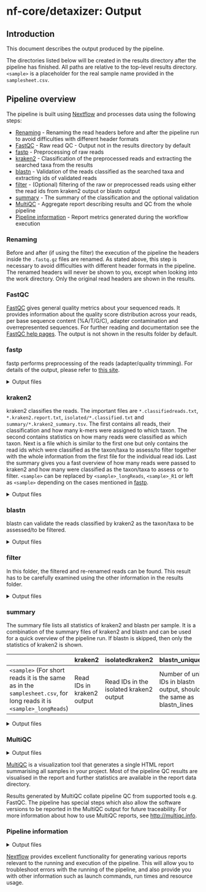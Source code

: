 # nf-core/detaxizer: Output

## Introduction

This document describes the output produced by the pipeline.

The directories listed below will be created in the results directory after the pipeline has finished. All paths are relative to the top-level results directory. `<sample>` is a placeholder for the real sample name provided in the `samplesheet.csv`.

## Pipeline overview

The pipeline is built using [Nextflow](https://www.nextflow.io/) and processes data using the following steps:

- [Renaming](#renaming) - Renaming the read headers before and after the pipeline run to avoid difficulties with different header formats
- [FastQC](#fastqc) - Raw read QC - Output not in the results directory by default
- [fastp](#fastp) - Preprocessing of raw reads
- [kraken2](#kraken2) - Classification of the preprocessed reads and extracting the searched taxa from the results
- [blastn](#blastn) - Validation of the reads classified as the searched taxa and extracting ids of validated reads
- [filter](#filter) - (Optional) filtering of the raw or preprocessed reads using either the read ids from kraken2 output or blastn output
- [summary](#summary) - The summary of the classification and the optional validation
- [MultiQC](#multiqc) - Aggregate report describing results and QC from the whole pipeline
- [Pipeline information](#pipeline-information) - Report metrics generated during the workflow execution

### Renaming

Before and after (if using the filter) the execution of the pipeline the headers inside the `.fastq.gz` files are renamed. As stated above, this step is necessary to avoid difficulties with different header formats in the pipeline. The renamed headers will never be shown to you, except when looking into the work directory. Only the original read headers are shown in the results.

### FastQC

[FastQC](http://www.bioinformatics.babraham.ac.uk/projects/fastqc/) gives general quality metrics about your sequenced reads. It provides information about the quality score distribution across your reads, per base sequence content (%A/T/G/C), adapter contamination and overrepresented sequences. For further reading and documentation see the [FastQC help pages](http://www.bioinformatics.babraham.ac.uk/projects/fastqc/Help/). The output is not shown in the results folder by default.

### fastp

fastp performs preprocessing of the reads (adapter/quality trimming). For details of the output, please refer to [this site](https://nf-co.re/modules/fastp).

<details markdown="1">
<summary>Output files</summary>

- `fastp/`: Contains the output from the preprocessing step.
  - `<sample>_longReads/`: If long reads are present in your `samplesheet.csv` this folder is generated containing the fastp-report.
    - `<sample>_longReads.fastp.html`: The report on the preprocessing step.
    - `<sample>_longReads.fastp.json`: The data on the preprocessing step in `.json`-format.
  - `<sample>_R1/`: If single-end short reads are present in your `samplesheet.csv` this folder is generated.
    - same pattern as in `<sample>_longReads/` with the prefix `<sample>_R1.fastp.*`.
  - `<sample>/`: For paired-end short reads in your `samplesheet.csv` this folder is generated.
    - same pattern as in `<sample>_longReads/` with the prefix `<sample>.fastp.*`.

</details>

### kraken2

kraken2 classifies the reads. The important files are `*.classifiedreads.txt`, `*.kraken2.report.txt`, `isolated/*.classified.txt` and `summary/*.kraken2_summary.tsv`. The first contains all reads, their classification and how many k-mers were assigned to which taxon. The second contains statistics on how many reads were classified as which taxon. Next is a file which is similar to the first one but only contains the read ids which were classified as the taxon/taxa to assess/to filter together with the whole information from the first file for the individual read ids. Last the summary gives you a fast overview of how many reads were passed to kraken2 and how many were classified as the taxon/taxa to assess or to filter. `<sample>` can be replaced by `<sample>_longReads`, `<sample>_R1` or left as `<sample>` depending on the cases mentioned in [fastp](#fastp).

<details markdown="1">
<summary>Output files</summary>

- `kraken2/`: Contains the output from the classification step.
  - `isolated/`: Contains the isolated lines and ids for the taxon/taxa mentioned in the `tax2filter` parameter.
    - `<sample>.classified.txt`: The whole kraken2 output for the taxon/taxa mentioned in the `tax2filter` parameter.
    - `<sample>.ids.txt`: The ids from the whole kraken2 output assigned to the taxon/taxa mentioned in the `tax2filter` parameter.
  - `summary/`: Summary of the kraken2 process.
    - `<sample>.kraken2_summary.tsv`: Contains two three columns, column 1 is the sample name, column 2 the amount of lines in the untouched kraken2 output and column 3 the amount of lines in the isolated output.
  - `taxonomy/`: Contains the list of taxa to filter/to assess for.
    - `taxa_to_filter.txt`: Contains the taxon ids of all taxa to assess the data for or to filter out.
  - `<sample>.classifiedreads.txt`: The whole kraken2 output for all reads.
  - `<sample>.kraken2.report.txt`: Statistics on how many reads where assigned to which taxon/taxonomic group.

</details>

### blastn

blastn can validate the reads classified by kraken2 as the taxon/taxa to be assessed/to be filtered.

<details markdown="1">
<summary>Output files</summary>

- `blast/`
  - `filteredIdentCov/`: The read ids and statistics of the reads which were validated by blastn to be the taxon/taxa to assess/to filter.
    - `<sample>_R1.identcov.txt`: File is present for single-end and paired-end short reads.
    - `<sample>_R2.identcov.txt`: File is present for paired-end short reads.
    - `<sample>_longReads.identcov.txt`: File is present for long reads.
  - `summary/`: Short overview of the amount of reads which were validated by blastn.
    - `<sample>.blastn_summary.tsv`: `<sample>` can be one of two options for this file. Either stay as `<sample>` or be `<sample>_longReads` for long reads.

</details>

### filter

In this folder, the filtered and re-renamed reads can be found. This result has to be carefully examined using the other information in the results folder.

<details markdown="1">
<summary>Output files</summary>

- `filter/`: Folder containing the filtered and re-renamed reads.
  - `<sample>_filtered.fastq.gz`: The filtered reads, `<sample>` can stay as `<sample>` for single-end short reads, take the pattern `<sample>_{R1,R2}` for paired-end reads and `<sample>_longReads` for long reads.

</details>

### summary

The summary file lists all statistics of kraken2 and blastn per sample. It is a combination of the summary files of kraken2 and blastn and can be used for a quick overview of the pipeline run. If blastn is skipped, then only the statistics of kraken2 is shown.

|             | kraken2                    | isolatedkraken2                         | blastn_unique_ids                                                         | blastn_lines                         | filteredblastn_unique_ids                                                                                                    | filteredblastn_lines                                                               |
| ----------- | -------------------------- | --------------------------------------- | ------------------------------------------------------------------------- | ------------------------------------ | ---------------------------------------------------------------------------------------------------------------------------- | ---------------------------------------------------------------------------------- |
| `<sample>` (For short reads it is the same as in the `samplesheet.csv`, for long reads it is `<sample>_longReads`) | Read IDs in kraken2 output | Read IDs in the isolated kraken2 output | Number of unique IDs in blastn output, should be the same as blastn_lines | Number of lines in the blastn output | Number of IDs in the blastn output after the filtering for identity and coverage, should be the same as filteredblastn_lines | Number of lines in the blastn output after the filtering for identity and coverage |

<details markdown="1">
<summary>Output files</summary>

- `summary/`: Folder containing the summary.
  - `summary.tsv`: File containing the summary in the format stated above.

</details>

### MultiQC

<details markdown="1">
<summary>Output files</summary>

- `multiqc/`
  - `multiqc_report.html`: a standalone HTML file that can be viewed in your web browser.
  - `multiqc_data/`: directory containing parsed statistics from the different tools used in the pipeline.
  - `multiqc_plots/`: directory containing static images from the report in various formats.

</details>

[MultiQC](http://multiqc.info) is a visualization tool that generates a single HTML report summarising all samples in your project. Most of the pipeline QC results are visualised in the report and further statistics are available in the report data directory.

Results generated by MultiQC collate pipeline QC from supported tools e.g. FastQC. The pipeline has special steps which also allow the software versions to be reported in the MultiQC output for future traceability. For more information about how to use MultiQC reports, see <http://multiqc.info>.

### Pipeline information

<details markdown="1">
<summary>Output files</summary>

- `pipeline_info/`
  - Reports generated by Nextflow: `execution_report.html`, `execution_timeline.html`, `execution_trace.txt` and `pipeline_dag.dot`/`pipeline_dag.svg`.
  - Reports generated by the pipeline: `pipeline_report.html`, `pipeline_report.txt` and `software_versions.yml`. The `pipeline_report*` files will only be present if the `--email` / `--email_on_fail` parameter's are used when running the pipeline.
  - Reformatted samplesheet files used as input to the pipeline: `samplesheet.valid.csv`.
  - Parameters used by the pipeline run: `params.json`.

</details>

[Nextflow](https://www.nextflow.io/docs/latest/tracing.html) provides excellent functionality for generating various reports relevant to the running and execution of the pipeline. This will allow you to troubleshoot errors with the running of the pipeline, and also provide you with other information such as launch commands, run times and resource usage.
